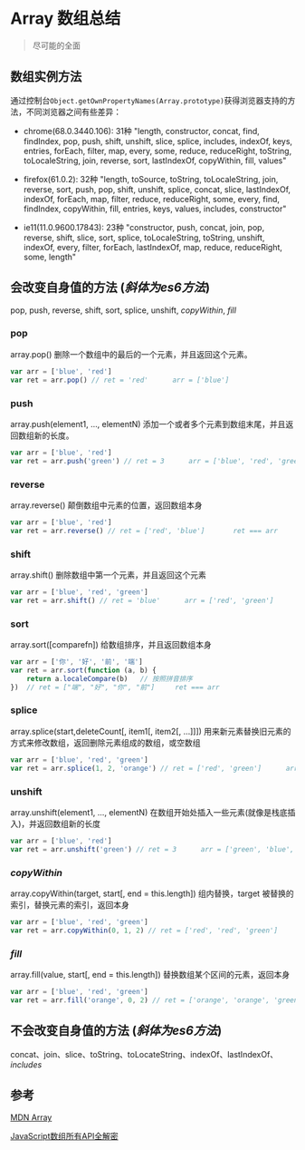# Array 数组总结

> 尽可能的全面

## 数组实例方法
    
通过控制台```Object.getOwnPropertyNames(Array.prototype)```获得浏览器支持的方法，不同浏览器之间有些差异：

- chrome(68.0.3440.106): 31种 "length, constructor, concat, find, findIndex, pop, push, shift, unshift, slice, splice, includes, indexOf, keys, entries, forEach, filter, map, every, some, reduce, reduceRight, toString, toLocaleString, join, reverse, sort, lastIndexOf, copyWithin, fill, values"

- firefox(61.0.2): 32种 "length, toSource, toString, toLocaleString, join, reverse, sort, push, pop, shift, unshift, splice, concat, slice, lastIndexOf, indexOf, forEach, map, filter, reduce, reduceRight, some, every, find, findIndex, copyWithin, fill, entries, keys, values, includes, constructor"

- ie11(11.0.9600.17843): 23种 "constructor, push, concat, join, pop, reverse, shift, slice, sort, splice, toLocaleString, toString, unshift, indexOf, every, filter, forEach, lastIndexOf, map, reduce, reduceRight, some, length"

## 会改变自身值的方法 (*斜体为es6方法*)

pop, push, reverse, shift, sort, splice, unshift, *copyWithin*, *fill*

### pop

array.pop() 删除一个数组中的最后的一个元素，并且返回这个元素。

```js
var arr = ['blue', 'red']
var ret = arr.pop() // ret = 'red'      arr = ['blue']
```

### push

array.push(element1, …, elementN) 添加一个或者多个元素到数组末尾，并且返回数组新的长度。

```js
var arr = ['blue', 'red']
var ret = arr.push('green') // ret = 3      arr = ['blue', 'red', 'green']
```

### reverse

array.reverse() 颠倒数组中元素的位置，返回数组本身

```js
var arr = ['blue', 'red']
var ret = arr.reverse() // ret = ['red', 'blue']       ret === arr
```

### shift
array.shift() 删除数组中第一个元素，并且返回这个元素

```js
var arr = ['blue', 'red', 'green']
var ret = arr.shift() // ret = 'blue'      arr = ['red', 'green']
```

### sort
array.sort([comparefn]) 给数组排序，并且返回数组本身

```js
var arr = ['你', '好', '前', '端']
var ret = arr.sort(function (a, b) {
    return a.localeCompare(b)   // 按照拼音排序
})  // ret = ["端", "好", "你", "前"]     ret === arr
```

### splice
array.splice(start,deleteCount[, item1[, item2[, …]]]) 用来新元素替换旧元素的方式来修改数组，返回删除元素组成的数组，或空数组

```js
var arr = ['blue', 'red', 'green']
var ret = arr.splice(1, 2, 'orange') // ret = ['red', 'green']      arr = ['blue', 'orange']
```

### unshift
array.unshift(element1, …, elementN) 在数组开始处插入一些元素(就像是栈底插入)，并返回数组新的长度

```js
var arr = ['blue', 'red']
var ret = arr.unshift('green') // ret = 3      arr = ['green', 'blue', 'red']
```

### *copyWithin*
array.copyWithin(target, start[, end = this.length]) 组内替换，target 被替换的索引，替换元素的索引，返回本身

```js
var arr = ['blue', 'red', 'green']
var ret = arr.copyWithin(0, 1, 2) // ret = ['red', 'red', 'green']      arr === ret
```

### *fill*
array.fill(value, start[, end = this.length]) 替换数组某个区间的元素，返回本身

```js
var arr = ['blue', 'red', 'green']
var ret = arr.fill('orange', 0, 2) // ret = ['orange', 'orange', 'green']       arr === ret
```

## 不会改变自身值的方法 (*斜体为es6方法*)

concat、join、slice、toString、toLocateString、indexOf、lastIndexOf、*includes*

## 参考

[MDN Array](https://developer.mozilla.org/zh-CN/docs/Web/JavaScript/Reference/Global_Objects/Array)

[JavaScript数组所有API全解密](http://louiszhai.github.io/2017/04/28/array/)